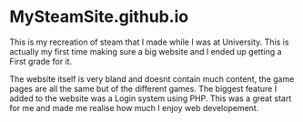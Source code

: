 # MySteamSite.github.io
This is my recreation of steam that I made while I was at University. This is actually my first time making sure a big website and I ended up getting a First grade for it.

The website itself is very bland and doesnt contain much content, the game pages are all the same but of the different games. The biggest feature I added to the website was a Login
system using PHP. This was a great start for me and made me realise how much I enjoy web developement.
